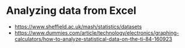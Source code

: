 # Analyzing data from Excel

- https://www.sheffield.ac.uk/mash/statistics/datasets
- https://www.dummies.com/article/technology/electronics/graphing-calculators/how-to-analyze-statistical-data-on-the-ti-84-160923
